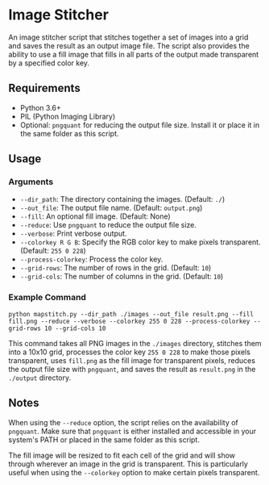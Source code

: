 # Image Stitcher
An image stitcher script that stitches together a set of images into a grid and saves the result as an output image file. The script also provides the ability to use a fill image that fills in all parts of the output made transparent by a specified color key.

## Requirements
- Python 3.6+
- PIL (Python Imaging Library)
- Optional: `pngquant` for reducing the output file size. Install it or place it in the same folder as this script.

## Usage

### Arguments
- `--dir_path`: The directory containing the images. (Default: `./`)
- `--out_file`: The output file name. (Default: `output.png`)
- `--fill`: An optional fill image. (Default: None)
- `--reduce`: Use `pngquant` to reduce the output file size.
- `--verbose`: Print verbose output.
- `--colorkey R G B`: Specify the RGB color key to make pixels transparent. (Default: `255 0 228`)
- `--process-colorkey`: Process the color key.
- `--grid-rows`: The number of rows in the grid. (Default: `10`)
- `--grid-cols`: The number of columns in the grid. (Default: `10`)

### Example Command
```
python mapstitch.py --dir_path ./images --out_file result.png --fill fill.png --reduce --verbose --colorkey 255 0 228 --process-colorkey --grid-rows 10 --grid-cols 10
```
This command takes all PNG images in the `./images` directory, stitches them into a 10x10 grid, processes the color key `255 0 228` to make those pixels transparent, uses `fill.png` as the fill image for transparent pixels, reduces the output file size with `pngquant`, and saves the result as `result.png` in the `./output` directory.

## Notes
When using the `--reduce` option, the script relies on the availability of `pngquant`. Make sure that `pngquant` is either installed and accessible in your system's PATH or placed in the same folder as this script.

The fill image will be resized to fit each cell of the grid and will show through wherever an image in the grid is transparent. This is particularly useful when using the `--colorkey` option to make certain pixels transparent.

